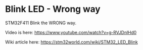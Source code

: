 # Blink LED - Wrong way

STM32F411 Blink the WRONG way.

Video is here: https://www.youtube.com/watch?v=g-RVJDnlHd0

Wiki article here: https://stm32world.com/wiki/STM32_LED_Blink
